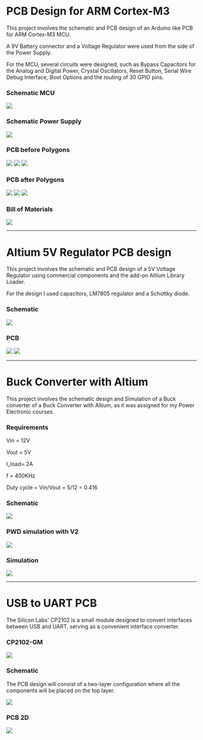 # PCB Design for ARM Cortex-M3

This project involves the schematic and PCB design of an Arduino like PCB for ARM Cortex-M3 MCU. 

A 9V Battery connector and a Voltage Regulator were used from the side of the Power Supply.

For the MCU, several circuits were designed, such as Bypass Capacitors for the Analog and Digital Power, Crystal Oscillators, Reset Button, Serial Wire Debug Interface, Boot Options and the routing of 30 GPIO pins.



### Schematic MCU

<img src="/Smart_MCU/Images/Schematic_MCU.png" >



### Schematic Power Supply

<img src="/Smart_MCU/Images/Schematic_PS.png" >





### PCB before Polygons

<img src="/Smart_MCU/Images/PCB_2D_before_poly.png">





<img src="/Smart_MCU/Images/PCB_3D_before_poly.png">



<img src="/Smart_MCU/Images/PCB_3D_before_poly_back.png">



### PCB after Polygons

<img src="/Smart_MCU/Images/PCB_2D_after_poly.png">



<img src="/Smart_MCU/Images/PCB_3D_after_poly.png">



<img src="/Smart_MCU/Images/PCB_3D_after_poly_back.png">



### Bill of Materials

<img src="/Smart_MCU/Images/bill_of_mat.png">



---



# Altium 5V Regulator PCB design

This project involves the schematic and PCB design of a 5V Voltage Regulator using commercial components and the add-on Altium Library Loader.

For the design I used capacitors, LM7805 regulator and a Schottky diode.



### Schematic

<img src="/Altium_5V_Regulator/Images/Schematic.png" >



### PCB

<img src="Altium_5V_Regulator/Images/2D_PCB.png">





<img src="Altium_5V_Regulator/Images/3D_PCB.png">



----





# Buck Converter with Altium

This project involves the schematic design and Simulation of a Buck converter of a Buck Converter with Altium, as it was assigned for my Power Electronic courses. 



### Requirements

Vin = 12V

Vout = 5V

I_load= 2A

f = 400KHz

Duty cycle = Vin/Vout = 5/12 = 0.416



### Schematic

<img src="Buck_Converter/Images/schematic.png" >



### PWD simulation with V2

<img src="Buck_Converter/Images/pwm.png" >



### Simulation

<img src="Buck_Converter/Images/simulation.png">



---





# USB to UART PCB

The Silicon Labs' CP2102 is a small module designed to convert interfaces between USB and UART, serving as a convenient interface converter.



### CP2102-GM

<img src="USB_to_UART_Altium/Images/cp21029.png" >



### Schematic

The PCB design will consist of a two-layer configuration where all the components will be placed on the top layer.



<img src="USB_to_UART_Altium/Images/schematic.png" >



### PCB 2D

<img src="USB_to_UART_Altium/Images/pcb2d.png">



